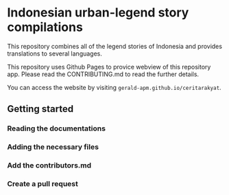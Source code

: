 # Indonesian urban-legend story compilations
This repository combines all of the legend stories of Indonesia and provides translations to several languages.

This repository uses Github Pages to provice webview of this repository app. Please read the CONTRIBUTING.md to read the further details.

You can access the website by visiting
`gerald-apm.github.io/ceritarakyat`.

## Getting started

### Reading the documentations

### Adding the necessary files

### Add the contributors.md

### Create a pull request